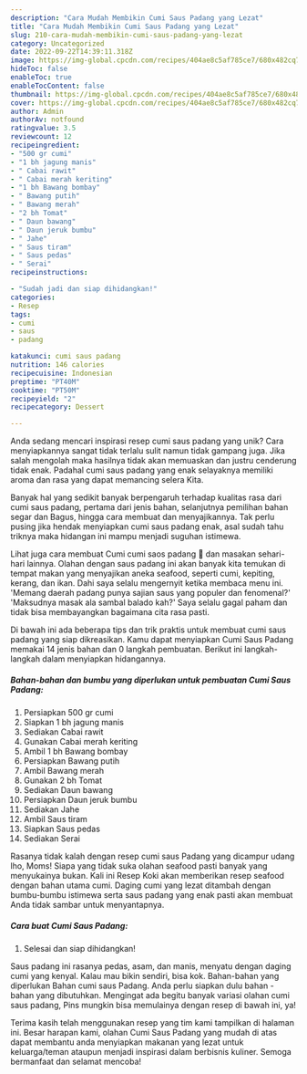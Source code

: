 ```yaml
---
description: "Cara Mudah Membikin Cumi Saus Padang yang Lezat"
title: "Cara Mudah Membikin Cumi Saus Padang yang Lezat"
slug: 210-cara-mudah-membikin-cumi-saus-padang-yang-lezat
category: Uncategorized
date: 2022-09-22T14:39:11.318Z
image: https://img-global.cpcdn.com/recipes/404ae8c5af785ce7/680x482cq70/cumi-saus-padang-foto-resep-utama.jpg
hideToc: false
enableToc: true
enableTocContent: false
thumbnail: https://img-global.cpcdn.com/recipes/404ae8c5af785ce7/680x482cq70/cumi-saus-padang-foto-resep-utama.jpg
cover: https://img-global.cpcdn.com/recipes/404ae8c5af785ce7/680x482cq70/cumi-saus-padang-foto-resep-utama.jpg
author: Admin
authorAv: notfound
ratingvalue: 3.5
reviewcount: 12
recipeingredient:
- "500 gr cumi"
- "1 bh jagung manis"
- " Cabai rawit"
- " Cabai merah keriting"
- "1 bh Bawang bombay"
- " Bawang putih"
- " Bawang merah"
- "2 bh Tomat"
- " Daun bawang"
- " Daun jeruk bumbu"
- " Jahe"
- " Saus tiram"
- " Saus pedas"
- " Serai"
recipeinstructions:

- "Sudah jadi dan siap dihidangkan!"
categories:
- Resep
tags:
- cumi
- saus
- padang

katakunci: cumi saus padang 
nutrition: 146 calories
recipecuisine: Indonesian
preptime: "PT40M"
cooktime: "PT50M"
recipeyield: "2"
recipecategory: Dessert

---
```





Anda sedang mencari inspirasi resep cumi saus padang yang unik? Cara menyiapkannya sangat tidak terlalu sulit namun tidak gampang juga. Jika salah mengolah maka hasilnya tidak akan memuaskan dan justru cenderung tidak enak. Padahal cumi saus padang yang enak selayaknya memiliki aroma dan rasa yang dapat memancing selera Kita.





Banyak hal yang sedikit banyak berpengaruh terhadap kualitas rasa dari cumi saus padang, pertama dari jenis bahan, selanjutnya pemilihan bahan segar dan Bagus, hingga cara membuat dan menyajikannya. Tak perlu pusing jika hendak menyiapkan cumi saus padang enak,      asal sudah tahu triknya maka hidangan ini mampu menjadi suguhan istimewa.














Lihat juga cara membuat Cumi cumi saos padang 🦑 dan masakan sehari-hari lainnya. Olahan dengan saus padang ini akan banyak kita temukan di tempat makan yang menyajikan aneka seafood, seperti cumi, kepiting, kerang, dan ikan. Dahi saya selalu mengernyit ketika membaca menu ini. &#39;Memang daerah padang punya sajian saus yang populer dan fenomenal?&#39; &#39;Maksudnya masak ala sambal balado kah?&#39; Saya selalu gagal paham dan tidak bisa membayangkan bagaimana cita rasa pasti.






Di bawah ini ada beberapa tips dan trik praktis untuk membuat cumi saus padang yang siap dikreasikan. Kamu dapat menyiapkan Cumi Saus Padang memakai 14 jenis bahan dan 0 langkah pembuatan. Berikut ini langkah-langkah dalam menyiapkan hidangannya.

<!--inarticleads1-->

##### Bahan-bahan dan bumbu yang diperlukan untuk pembuatan Cumi Saus Padang:

1. Persiapkan 500 gr cumi
1. Siapkan 1 bh jagung manis
1. Sediakan  Cabai rawit
1. Gunakan  Cabai merah keriting
1. Ambil 1 bh Bawang bombay
1. Persiapkan  Bawang putih
1. Ambil  Bawang merah
1. Gunakan 2 bh Tomat
1. Sediakan  Daun bawang
1. Persiapkan  Daun jeruk bumbu
1. Sediakan  Jahe
1. Ambil  Saus tiram
1. Siapkan  Saus pedas
1. Sediakan  Serai


Rasanya tidak kalah dengan resep cumi saus Padang yang dicampur udang lho, Moms! Siapa yang tidak suka olahan seafood pasti banyak yang menyukainya bukan. Kali ini Resep Koki akan memberikan resep seafood dengan bahan utama cumi. Daging cumi yang lezat ditambah dengan bumbu-bumbu istimewa serta saus padang yang enak pasti akan membuat Anda tidak sambar untuk menyantapnya. 

<!--inarticleads2-->

##### Cara buat Cumi Saus Padang:


1. Selesai dan siap dihidangkan!

Saus padang ini rasanya pedas, asam, dan manis, menyatu dengan daging cumi yang kenyal. Kalau mau bikin sendiri, bisa kok. Bahan-bahan yang diperlukan Bahan cumi saus Padang. Anda perlu siapkan dulu bahan - bahan yang dibutuhkan. Mengingat ada begitu banyak variasi olahan cumi saus padang, Pins mungkin bisa memulainya dengan resep di bawah ini, ya! 

Terima kasih telah menggunakan resep yang tim kami tampilkan di halaman ini. Besar harapan kami, olahan Cumi Saus Padang yang mudah di atas dapat membantu anda menyiapkan makanan yang lezat untuk keluarga/teman ataupun menjadi inspirasi dalam berbisnis kuliner. Semoga bermanfaat dan selamat mencoba!
